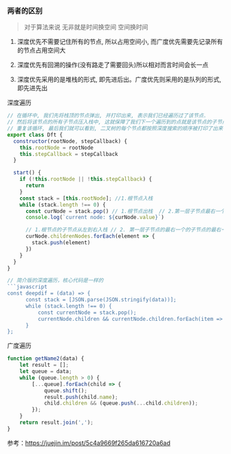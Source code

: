 ### 两者的区别
> 对于算法来说 无非就是时间换空间 空间换时间

1. 深度优先不需要记住所有的节点, 所以占用空间小, 而广度优先需要先记录所有的节点占用空间大

2. 深度优先有回溯的操作(没有路走了需要回头)所以相对而言时间会长一点

3. 深度优先采用的是堆栈的形式, 即先进后出。广度优先则采用的是队列的形式, 即先进先出


深度遍历
```JavaScript
// 在循环中, 我们先将栈顶的节点弹出, 并打印出来, 表示我们已经遍历过了该节点.
// 然后将该节点的所有子节点压入栈中, 这就保障了我们下一个遍历到的点就是该节点的子节点.
// 重复该循环, 最后我们就可以看到, 二叉树的每个节点都按照深度搜索的顺序被打印了出来
export class Dft {
  constructor(rootNode, stepCallback) {
    this.rootNode = rootNode
    this.stepCallback = stepCallback
  }

  start() {
    if (!this.rootNode || !this.stepCallback) {
      return
    }
    const stack = [this.rootNode]; //1.根节点入栈
    while (stack.length !== 0) {
      const curNode = stack.pop() // 1.根节点出栈  // 2.第一层子节点最右一个出栈
      console.log(`current node: ${curNode.value}`)

      // 1.根节点的子节点从左到右入栈 // 2. 第一层子节点的最右一个的子节点的最右一个入栈。。。。 循环执行
      curNode.childrenNodes.forEach(element => {
        stack.push(element)
      })
    }
  }
}

// 简介版的深度遍历，核心代码是一样的
```javascript
const deepdif = (data) => {
      const stack = [JSON.parse(JSON.stringify(data))];
      while (stack.length !== 0) {
          const currentNode = stack.pop();
          currentNode.children && currentNode.children.forEach(item => stack.push(item));
      }
};
```

广度遍历
```JavaScript
function getName2(data) {
    let result = [];
    let queue = data;
    while (queue.length > 0) {
        [...queue].forEach(child => {
            queue.shift();
            result.push(child.name);
            child.children && (queue.push(...child.children));
        });
    }
    return result.join(',');
}
```

参考：https://juejin.im/post/5c4a9669f265da616720a6ad

